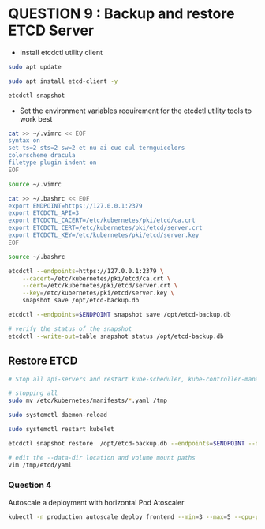 # QUESTION 9 : Backup and restore ETCD Server

- Install etcdctl utility client 

```bash
sudo apt update

sudo apt install etcd-client -y

etcdctl snapshot
```

- Set the environment variables requirement for the etcdctl utility tools to work best

```bash
cat >> ~/.vimrc << EOF
syntax on
set ts=2 sts=2 sw=2 et nu ai cuc cul termguicolors
colorscheme dracula
filetype plugin indent on
EOF

source ~/.vimrc

cat >> ~/.bashrc << EOF
export ENDPOINT=https://127.0.0.1:2379
export ETCDCTL_API=3
export ETCDCTL_CACERT=/etc/kubernetes/pki/etcd/ca.crt
export ETCDCTL_CERT=/etc/kubernetes/pki/etcd/server.crt
export ETCDCTL_KEY=/etc/kubernetes/pki/etcd/server.key
EOF

source ~/.bashrc
```

```bash
etcdctl --endpoints=https://127.0.0.1:2379 \
    --cacert=/etc/kubernetes/pki/etcd/ca.crt \
    --cert=/etc/kubernetes/pki/etcd/server.crt \
    --key=/etc/kubernetes/pki/etcd/server.key \
    snapshot save /opt/etcd-backup.db

etcdctl --endpoints=$ENDPOINT snapshot save /opt/etcd-backup.db

# verify the status of the snapshot
etcdctl --write-out=table snapshot status /opt/etcd-backup.db

```

## Restore ETCD

```bash
# Stop all api-servers and restart kube-scheduler, kube-controller-manager, kubelet instances 

# stopping all 
sudo mv /etc/kubernetes/manifests/*.yaml /tmp

sudo systemctl daemon-reload

sudo systemctl restart kubelet
```

```bash
etcdctl snapshot restore  /opt/etcd-backup.db --endpoints=$ENDPOINT --data-dir=/var/lib/etcd-restore-from-backup
```

```bash
# edit the --data-dir location and volume mount paths
vim /tmp/etcd/yaml

```


### Question 4

Autoscale a deployment with horizontal Pod Atoscaler 

```bash
kubectl -n production autoscale deploy frontend --min=3 --max=5 --cpu-percent=80
```
